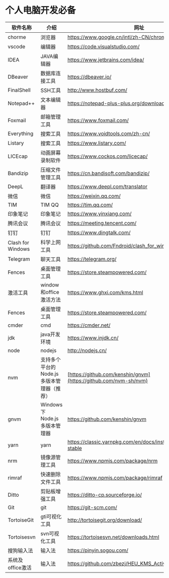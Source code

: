 # 个人电脑开发必备

| 软件名称 | 介绍 | 网址 |
| --- | --- | --- |
|chorme|浏览器|https://www.google.cn/intl/zh-CN/chrome/|
|vscode|编辑器|https://code.visualstudio.com/|
|IDEA|JAVA编辑器|https://www.jetbrains.com/idea/|
|DBeaver|数据库连接工具|https://dbeaver.io/|
|FinalShell|SSH工具|http://www.hostbuf.com/|
|Notepad++|文本编辑器|https://notepad-plus-plus.org/downloads//|
|Foxmail|邮箱管理工具|https://www.foxmail.com/|
|Everything|搜索工具|https://www.voidtools.com/zh-cn/|
|Listary|搜索工具|https://www.listary.com/|
|LICEcap|动画屏幕录制软件|https://www.cockos.com/licecap/|
|Bandizip|压缩文件管理工具|https://cn.bandisoft.com/bandizip/|
|DeepL|翻译器|https://www.deepl.com/translator|
|微信|微信|https://weixin.qq.com/|
|TIM|TIM QQ|https://tim.qq.com/|
|印象笔记|印象笔记|https://www.yinxiang.com/|
|腾讯会议|腾讯会议|https://meeting.tencent.com/|
|钉钉|钉钉|https://www.dingtalk.com/|
|Clash for Windows|科学上网工具|https://github.com/Fndroid/clash_for_windows_pkg/releases|
|Telegram|聊天工具|https://telegram.org/|
|Fences|桌面管理工具|https://store.steampowered.com/|
|激活工具|window和office激活方法|https://www.ghxi.com/kms.html|
|Fences|桌面管理工具|https://store.steampowered.com/|
|cmder|cmd|https://cmder.net/|
|jdk|java开发环境|https://www.injdk.cn/|
|node|nodejs|http://nodejs.cn/|
|nvm|支持多个平台的 Node.js 多版本管理器（推荐）|[https://github.com/kenshin/gnvm](https://github.com/nvm-sh/nvm)|
|gnvm|Windows 下 Node.js 多版本管理器|https://github.com/kenshin/gnvm|
|yarn|yarn|https://classic.yarnpkg.com/en/docs/install#windows-stable|
|nrm|镜像源管理工具|https://www.npmjs.com/package/nrm|
|rimraf|快速删除文件工具|https://www.npmjs.com/package/rimraf|
|Ditto|剪贴板增强工具|https://ditto-cp.sourceforge.io/|
|Git|git|https://git-scm.com/|
|TortoiseGit|gti可视化工具|http://tortoisegit.org/download/|
|Tortoisesvn|svn可视化工具|https://tortoisesvn.net/downloads.html|
|搜狗输入法|输入法|https://pinyin.sogou.com/|
|系统及office激活|输入法|https://github.com/zbezj/HEU_KMS_Activator|



